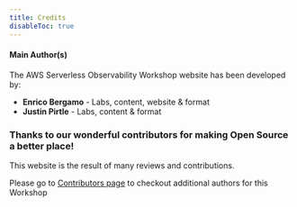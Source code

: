 ```yaml
---
title: Credits
disableToc: true
---
```


#### Main Author(s)

The AWS Serverless Observability Workshop website has been developed by:

* **Enrico Bergamo** - Labs, content, website & format
* **Justin Pirtle** - Labs, content & format

### Thanks to our wonderful contributors <i class="fas fa-heart"></i> for making Open Source a better place!

This website is the result of many reviews and contributions.

Please go to [Contributors page](https://github.com/aws-samples/serverless-observability-workshop/graphs/contributors) to checkout additional authors for this Workshop
